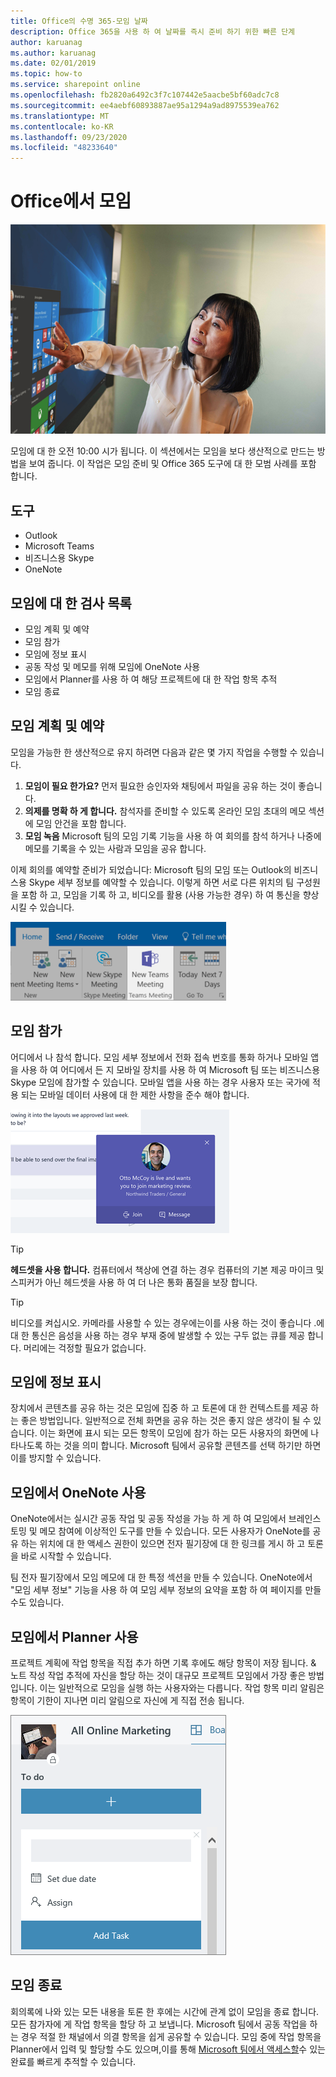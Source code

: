 ```yaml
---
title: Office의 수명 365-모임 날짜
description: Office 365을 사용 하 여 날짜를 즉시 준비 하기 위한 빠른 단계
author: karuanag
ms.author: karuanag
ms.date: 02/01/2019
ms.topic: how-to
ms.service: sharepoint online
ms.openlocfilehash: fb2820a6492c3f7c107442e5aacbe5bf60adc7c8
ms.sourcegitcommit: ee4aebf60893887ae95a1294a9ad8975539ea762
ms.translationtype: MT
ms.contentlocale: ko-KR
ms.lasthandoff: 09/23/2020
ms.locfileid: "48233640"
---
```

# <a name="meeting-at-the-office"></a>Office에서 모임

![Commute visual](media/ditl_meeting.png)

모임에 대 한 오전 10:00 시가 됩니다. 이 섹션에서는 모임을 보다 생산적으로 만드는 방법을 보여 줍니다.  이 작업은 모임 준비 및 Office 365 도구에 대 한 모범 사례를 포함 합니다.  

## <a name="tools"></a>도구
- Outlook
- Microsoft Teams
- 비즈니스용 Skype
- OneNote

## <a name="checklist-for-your-meeting"></a>모임에 대 한 검사 목록
- 모임 계획 및 예약
- 모임 참가
- 모임에 정보 표시
- 공동 작성 및 메모를 위해 모임에 OneNote 사용
- 모임에서 Planner를 사용 하 여 해당 프로젝트에 대 한 작업 항목 추적
- 모임 종료
 
## <a name="plan-and-book-your-meeting"></a>모임 계획 및 예약
모임을 가능한 한 생산적으로 유지 하려면 다음과 같은 몇 가지 작업을 수행할 수 있습니다.

1. **모임이 필요 한가요?** 먼저 필요한 승인자와 채팅에서 파일을 공유 하는 것이 좋습니다.  
1. **의제를 명확 하 게 합니다.**  참석자를 준비할 수 있도록 온라인 모임 초대의 메모 섹션에 모임 안건을 포함 합니다.
1. **모임 녹음**  Microsoft 팀의 모임 기록 기능을 사용 하 여 회의를 참석 하거나 나중에 메모를 기록을 수 있는 사람과 모임을 공유 합니다.  

이제 회의를 예약할 준비가 되었습니다: Microsoft 팀의 모임 또는 Outlook의 비즈니스용 Skype 세부 정보를 예약할 수 있습니다. 이렇게 하면 서로 다른 위치의 팀 구성원을 포함 하 고, 모임을 기록 하 고, 비디오를 활용 (사용 가능한 경우) 하 여 통신을 향상 시킬 수 있습니다. 

![Outlook의 팀 ](media/ditl_teamsoutlook.png)

## <a name="join-a-meeting"></a>모임 참가
어디에서 나 참석 합니다. 모임 세부 정보에서 전화 접속 번호를 통화 하거나 모바일 앱을 사용 하 여 어디에서 든 지 모바일 장치를 사용 하 여 Microsoft 팀 또는 비즈니스용 Skype 모임에 참가할 수 있습니다. 모바일 앱을 사용 하는 경우 사용자 또는 국가에 적용 되는 모바일 데이터 사용에 대 한 제한 사항을 준수 해야 합니다.

![팀 모임 참가 알림](media/ditl_teamsjoin.png)

> [!TIP]
> **헤드셋을 사용 합니다.** 컴퓨터에서 책상에 연결 하는 경우 컴퓨터의 기본 제공 마이크 및 스피커가 아닌 헤드셋을 사용 하 여 더 나은 통화 품질을 보장 합니다.

> [!TIP]
> 비디오를 켜십시오. 카메라를 사용할 수 있는 경우에는이를 사용 하는 것이 좋습니다 .에 대 한 통신은 음성을 사용 하는 경우 부재 중에 발생할 수 있는 구두 없는 큐를 제공 합니다. 머리에는 걱정할 필요가 없습니다. 

## <a name="present-information-in-a-meeting"></a>모임에 정보 표시
장치에서 콘텐츠를 공유 하는 것은 모임에 집중 하 고 토론에 대 한 컨텍스트를 제공 하는 좋은 방법입니다. 일반적으로 전체 화면을 공유 하는 것은 좋지 않은 생각이 될 수 있습니다. 이는 화면에 표시 되는 모든 항목이 모임에 참가 하는 모든 사용자의 화면에 나타나도록 하는 것을 의미 합니다. Microsoft 팀에서 공유할 콘텐츠를 선택 하기만 하면이를 방지할 수 있습니다. 

## <a name="use-onenote-in-a-meeting"></a>모임에서 OneNote 사용
OneNote에서는 실시간 공동 작업 및 공동 작성을 가능 하 게 하 여 모임에서 브레인스토밍 및 메모 참여에 이상적인 도구를 만들 수 있습니다. 모든 사용자가 OneNote를 공유 하는 위치에 대 한 액세스 권한이 있으면 전자 필기장에 대 한 링크를 게시 하 고 토론을 바로 시작할 수 있습니다.

팀 전자 필기장에서 모임 메모에 대 한 특정 섹션을 만들 수 있습니다. OneNote에서 "모임 세부 정보" 기능을 사용 하 여 모임 세부 정보의 요약을 포함 하 여 페이지를 만들 수도 있습니다.

## <a name="use-planner-in-a-meeting"></a>모임에서 Planner 사용
프로젝트 계획에 작업 항목을 직접 추가 하면 기록 후에도 해당 항목이 저장 됩니다. & 노트 작성 작업 추적에 자신을 할당 하는 것이 대규모 프로젝트 모임에서 가장 좋은 방법입니다. 이는 일반적으로 모임을 실행 하는 사용자와는 다릅니다. 작업 항목 미리 알림은 항목이 기한이 지나면 미리 알림으로 자신에 게 직접 전송 됩니다. 

![Planner 작업](media/ditl_task.png)

## <a name="end-a-meeting"></a>모임 종료
회의록에 나와 있는 모든 내용을 토론 한 후에는 시간에 관계 없이 모임을 종료 합니다. 모든 참가자에 게 작업 항목을 할당 하 고 보냅니다. Microsoft 팀에서 공동 작업을 하는 경우 적절 한 채널에서 의결 항목을 쉽게 공유할 수 있습니다. 모임 중에 작업 항목을 Planner에서 입력 및 할당할 수도 있으며,이를 통해 [Microsoft 팀에서 액세스할](https://support.office.com/article/use-planner-in-microsoft-teams-62798a9f-e8f7-4722-a700-27dd28a06ee0)수 있는 완료를 빠르게 추적할 수 있습니다. 